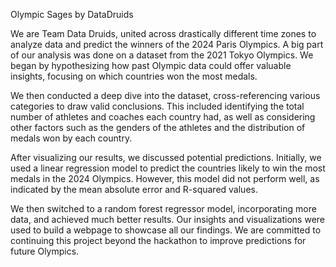Olympic Sages by DataDruids
 
We are Team Data Druids, united across drastically different time zones to analyze data and predict the winners of the 2024 Paris Olympics. A big part of our analysis was done on a dataset from the 2021 Tokyo Olympics. We began by hypothesizing how past Olympic data could offer valuable insights, focusing on which countries won the most medals.
 
We then conducted a deep dive into the dataset, cross-referencing various categories to draw valid conclusions. This included identifying the total number of athletes and coaches each country had, as well as considering other factors such as the genders of the athletes and the distribution of medals won by each country.
 
After visualizing our results, we discussed potential predictions. Initially, we used a linear regression model to predict the countries likely to win the most medals in the 2024 Olympics. However, this model did not perform well, as indicated by the mean absolute error and R-squared values.
 
We then switched to a random forest regressor model, incorporating more data, and achieved much better results. Our insights and visualizations were used to build a webpage to showcase all our findings. We are committed to continuing this project beyond the hackathon to improve predictions for future Olympics.
